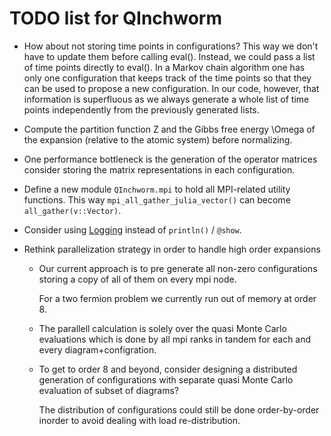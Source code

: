 TODO list for QInchworm
=======================

* How about not storing time points in configurations?
  This way we don't have to update them before calling eval().
  Instead, we could pass a list of time points directly to eval().
  In a Markov chain algorithm one has only one configuration
  that keeps track of the time points so that they can be used
  to propose a new configuration. In our code, however, that
  information is superfluous as we always generate a whole
  list of time points independently from the previously generated
  lists.

* Compute the partition function Z and the Gibbs free energy \Omega
  of the expansion (relative to the atomic system) before normalizing.

* One performance bottleneck is the generation of the operator matrices
  consider storing the matrix representations in each configuration.

* Define a new module `QInchworm.mpi` to hold all MPI-related utility
  functions. This way `mpi_all_gather_julia_vector()` can become
  `all_gather(v::Vector)`.

* Consider using [Logging](https://docs.julialang.org/en/v1/stdlib/Logging/)
  instead of `println()` / `@show`.
  
* Rethink parallelization strategy in order to handle high order expansions

  - Our current approach is to pre generate all non-zero configurations
    storing a copy of all of them on every mpi node.
  
    For a two fermion problem we currently run out of memory at order 8.
  
  - The parallell calculation is solely over the quasi Monte Carlo evaluations
    which is done by all mpi ranks in tandem for each and every diagram+configration.
  
  - To get to order 8 and beyond, consider designing a distributed generation of
    configurations with separate quasi Monte Carlo evaluation of subset of diagrams?
  
    The distribution of configurations could still be done order-by-order
    inorder to avoid dealing with load re-distribution.
